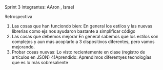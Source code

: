 Sprint 3
Integrantes: AAron  , Israel

Retrospectiva

1) Las cosas que han funciondo bien:
    En general los estilos y las nuevas librerias como ejs nos ayudaron bastante a simplificar código
2) Las cosas que debemos mejorar
    En general sabemos que los estilos son complejos y aun más acoplarlo a 3 dispositivos diferentes, pero vamos mejorando.
3) Probar cosas nuevas:
    Lo visto recientemente en clase (registro de artículos en JSON)
4)Aprendido:
    Aprendimos diferentyes tecnologías que es lo más sobresaliente            